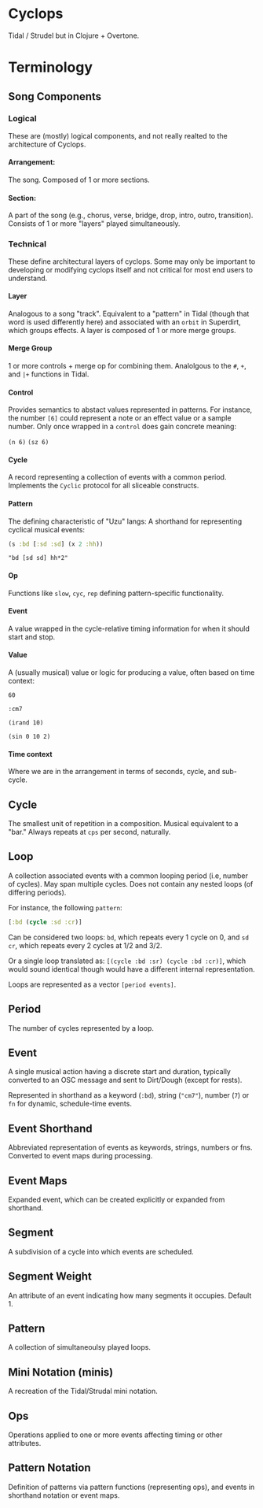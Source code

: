 # Cyclops

Tidal / Strudel but in Clojure + Overtone.

# Terminology

## Song Components

### Logical

These are (mostly) logical components, and not really realted to the architecture of Cyclops.

#### Arrangement: 

The song. Composed of 1 or more sections.

#### Section: 

A part of the song (e.g., chorus, verse, bridge, drop, intro, outro, transition). 
Consists of 1 or more "layers" played simultaneously.

### Technical

These define architectural layers of cyclops. Some may only be important to developing or modifying
cyclops itself and not critical for most end users to understand.

#### Layer
Analogous to a song "track". Equivalent to a "pattern" in Tidal (though that
word is used differently here) and associated with an `orbit` in Superdirt, which groups
effects. A layer is composed of 1 or more merge groups.

#### Merge Group
1 or more controls + merge op for combining them. Analolgous to the `#`, `+`, and `|+` functions in Tidal.

#### Control

Provides semantics to abstact values represented in patterns. For instance, the number `[6]` could represent
a note or an effect value or a sample number. Only once wrapped in a `control` does gain concrete meaning:

`(n 6)`
`(sz 6)`

#### Cycle

A record representing a collection of events with a common period. Implements the `Cyclic`
protocol for all sliceable constructs.

#### Pattern

The defining characteristic of "Uzu" langs: A shorthand for representing cyclical musical events:

``` clojure
(s :bd [:sd :sd] (x 2 :hh))
```

```
"bd [sd sd] hh*2"
```

#### Op

Functions like `slow`, `cyc`, `rep` defining pattern-specific functionality.

#### Event

A value wrapped in the cycle-relative timing information for when it should start and stop.

#### Value

A (usually musical) value or logic for producing a value, often based on time context:

`60`

`:cm7`

`(irand 10)`

`(sin 0 10 2)`

#### Time context

Where we are in the arrangement in terms of seconds, cycle, and sub-cycle.


## Cycle

The smallest unit of repetition in a composition. Musical equivalent to a "bar." Always repeats at `cps` per second, naturally.

## Loop

A collection associated events with a common looping period (i.e, number of cycles). May span multiple cycles. Does not contain any nested loops (of differing periods).

For instance, the following `pattern`:

```clojure
[:bd (cycle :sd :cr)]
```

Can be considered two loops: `bd`, which repeats every 1 cycle on 0, and `sd cr`, which repeats every 2 cycles at 1/2 and 3/2.

Or a single loop translated as: `[(cycle :bd :sr) (cycle :bd :cr)]`, which would sound identical though would have a different internal representation.

Loops are represented as a vector `[period events]`.

## Period

The number of cycles represented by a loop.

## Event

A single musical action having a discrete start and duration, typically converted to an OSC message and sent to Dirt/Dough (except for rests).

Represented in shorthand as a keyword (`:bd`), string (`"cm7"`), number (`7`) or `fn` for dynamic, schedule-time events.

## Event Shorthand

Abbreviated representation of events as keywords, strings, numbers or fns. Converted to event maps during processing.

## Event Maps

Expanded event, which can be created explicitly or expanded from shorthand.

## Segment

A subdivision of a cycle into which events are scheduled.

## Segment Weight

An attribute of an event indicating how many segments it occupies. Default 1.

## Pattern

A collection of simultaneoulsy played loops.

## Mini Notation (minis)

A recreation of the Tidal/Strudal mini notation.

## Ops

Operations applied to one or more events affecting timing or other attributes.

## Pattern Notation

Definition of patterns via pattern functions (representing ops), and events in shorthand notation or event maps.
